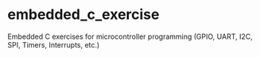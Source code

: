 # embedded_c_exercise
 Embedded C exercises for microcontroller programming (GPIO, UART, I2C, SPI, Timers, Interrupts, etc.)
